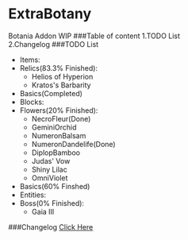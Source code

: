 # ExtraBotany
Botania Addon WIP
###Table of content
1.TODO List<br>
2.Changelog
###TODO List
 * Items:
  * Relics(83.3% Finished):
    * Helios of Hyperion 
    * Kratos's Barbarity
  * Basics(Completed)
 * Blocks:
  * Flowers(20% Finished):
    * NecroFleur(Done)
    * GeminiOrchid
    * NumeronBalsam
    * NumeronDandelife(Done)
    * DiplopBamboo
    * Judas' Vow
    * Shiny Lilac
    * OmniViolet
  * Basics(60% Finshed)
 * Entities:
  * Boss(0% Finished):
    * Gaia III<br>
   
###Changelog
[Click Here](https://github.com/ExtraMeteorP/ExtraBotany/blob/master/changelog.md) 
